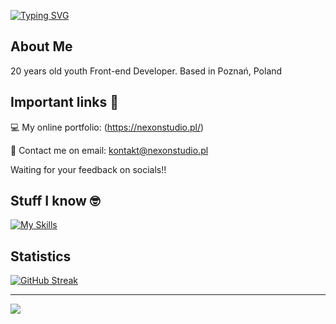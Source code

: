 [![Typing SVG](https://readme-typing-svg.demolab.com?font=Fira+Code&duration=3000&pause=2000&color=F7F7F7&width=435&lines=Hi+there%2C+I'm+Marcin+Kaczmarek!+%F0%9F%91%BE)](https://git.io/typing-svg)

## About Me
20 years old youth Front-end Developer. Based in Poznań, Poland

## Important links 🔗

💻 My online portfolio: (https://nexonstudio.pl/)

📧 Contact me on email: kontakt@nexonstudio.pl

Waiting for your feedback on socials!!

## Stuff I know 🤓

[![My Skills](https://skillicons.dev/icons?i=html,css,js,react,tailwindcss,php,ae,pr,ps,git,vscode&theme=dark)](https://skillicons.dev) <br/>

## Statistics 
[![GitHub Streak](https://streak-stats.demolab.com?user=nexonyt&theme=dark&border_radius=15)](https://git.io/streak-stats) <br/>


---
[![](https://visitcount.itsvg.in/api?id=nexonyt&icon=0&color=0)](https://visitcount.itsvg.in)

